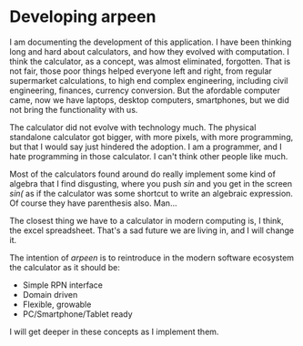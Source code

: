 # Developing arpeen

I am documenting the development of this application. I have been thinking
long and hard about calculators, and how they evolved with computation. I
think the calculator, as a concept, was almost eliminated, forgotten. That is
not fair, those poor things helped everyone left and right, from regular
supermarket calculations, to high end complex engineering, including civil
engineering, finances, currency conversion. But the afordable computer came,
now we have laptops, desktop computers, smartphones, but we did not bring the
functionality with us.

The calculator did not evolve with technology much. The physical standalone
calculator got bigger, with more pixels, with more programming, but that I
would say just hindered the adoption. I am a programmer, and I hate
programming in those calculator. I can't think other people like much.

Most of the calculators found around do really implement some kind of algebra
that I find disgusting, where you push _sin_ and you get in the screen _sin(_
as if the calculator was some shortcut to write an algebraic expression.
Of course they have parenthesis also. Man...

The closest thing we have to a calculator in modern computing is, I think,
the excel spreadsheet. That's a sad future we are living in, and I will
change it.

The intention of *arpeen* is to reintroduce in the modern software ecosystem
the calculator as it should be:

 - Simple RPN interface
 - Domain driven
 - Flexible, growable
 - PC/Smartphone/Tablet ready

I will get deeper in these concepts as I implement them.
